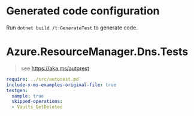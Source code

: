 # Generated code configuration

Run `dotnet build /t:GenerateTest` to generate code.

# Azure.ResourceManager.Dns.Tests

> see https://aka.ms/autorest
``` yaml
require: ../src/autorest.md
include-x-ms-examples-original-file: true
testgen:
  sample: true
  skipped-operations:
  - Vaults_GetDeleted
```
